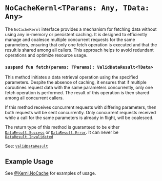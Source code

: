 # `NoCacheKernl<TParams: Any, TData: Any>`

The `NoCacheKernl` interface provides a mechanism for fetching data without using any in-memory or persistent caching.
It is designed to efficiently manage and coalesce multiple concurrent requests for the same parameters, ensuring that
only one fetch operation is executed and that the result is shared among all callers. This approach helps to avoid
redundant operations and optimize resource usage.

### `suspend fun fetch(params: TParams): ValidDataResult<TData>`

This method initiates a data retrieval operation using the specified parameters. Despite the absence of caching, it
ensures that if multiple coroutines request data with the same parameters concurrently, only one fetch operation is
performed. The result of this operation is then shared among all concurrent callers.

If this method receives concurrent requests with differing parameters, then both requests will be sent concurrently.
Only concurrent requests received while a call for the same parameters is already in flight, will be coalesced.

The return type of this method is guaranteed to be either [`DataResult.Success`](../DATA_RESULT.md) or
[`DataResult.Error`](../DATA_RESULT.md). It can never be [`DataResult.Invalidated`](../DATA_RESULT.md)

See: [`ValidDataResult`](../VALID_DATA_RESULT.md)

## Example Usage

See [@Kernl.NoCache](../annotations/NO_CACHE.md) for examples of usage.